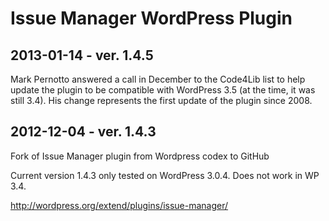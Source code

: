 Issue Manager WordPress Plugin
==============================

2013-01-14 - ver. 1.4.5
-----------------------

Mark Pernotto answered a call in December to the Code4Lib list to help update the plugin to be compatible with WordPress 3.5 (at the time, it was still 3.4). His change represents the first update of the plugin since 2008. 

2012-12-04 - ver. 1.4.3
-----------------------

Fork of Issue Manager plugin from Wordpress codex to GitHub

Current version 1.4.3 only tested on WordPress 3.0.4.  Does not work in WP 3.4.

http://wordpress.org/extend/plugins/issue-manager/

